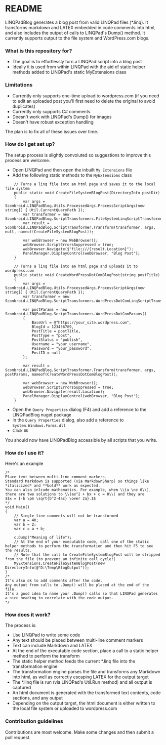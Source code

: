 # README #

LINQPadBlog generates a blog post from valid LINQPad files (*.linq). It transforms markdown and LATEX embedded in code comments into html, and also includes the output of calls to LINQPad's Dump() method. It currently supports output to the file system and WordPress.com blogs.

### What is this repository for? ###

* The goal is to effortlessly turn a LINQPad script into a blog post
* Ideally it is used from within LINQPad with the aid of static helper methods added to LINQPad's static MyExtensions class

### Limitations ###

* Currently only supports one-time upload to wordpress.com (if you need to edit an uploaded post you'll first need to delete the original to avoid duplicates)
* Currently only supports C# comments
* Doesn't work with LINQPad's Dump() for images
* Doesn't have robust exception handling

The plan is to fix all of these issues over time.

### How do I get set up? ###

The setup process is slightly convoluted so suggestions to improve this process are welcome.

* Open LINQPad and then open the inbuilt `My Extensions` file
* Add the following static methods to the `MyExtensions` class

~~~~
	// Turns a linq file into an html page and saves it to the local file system
	public static void CreateFileSystemBlogPost(DirectoryInfo postDir)
	{
		var args = Scombroid.LINQPadBlog.Utils.ProcessedArgs.ProcessScriptArgs(new string[] { Util.CurrentQueryPath });
		var transformer = new Scombroid.LINQPadBlog.ScriptTransformers.FileSystemLinqScriptTransformer(postDir);
		var result = Scombroid.LINQPadBlog.ScriptTransformer.Transform(transformer, args, null, nameof(CreateFileSystemBlogPost));

		var webBrowser = new WebBrowser();
		webBrowser.ScriptErrorsSuppressed = true;
		webBrowser.Navigate($"file:///{result.Location}");
		PanelManager.DisplayControl(webBrowser, "Blog Post");
	}

	// Turns a linq file into an html page and uploads it to wordpress.com
	public static void CreateWordPressDotComBlogPost(string postTitle)
	{
		var args = Scombroid.LINQPadBlog.Utils.ProcessedArgs.ProcessScriptArgs(new string[] { Util.CurrentQueryPath });
		var transformer = new Scombroid.LINQPadBlog.ScriptTransformers.WordPressDotComLinqScriptTransformer();

		var postParams = new Scombroid.LINQPadBlog.ScriptTransformers.WordPressDotComParams()
		{
			BaseUrl = @"https://your_site.wordpress.com",
			BlogId = 123456789,
			PostTitle = postTitle,
			PostType = "post",
			PostStatus = "publish",
			Username = "your_username",
			Password = "your_password",
			PostID = null
		};

		var result = Scombroid.LINQPadBlog.ScriptTransformer.Transform(transformer, args, postParams, nameof(CreateWordPressDotComBlogPost));

		var webBrowser = new WebBrowser();
		webBrowser.ScriptErrorsSuppressed = true;
		webBrowser.Navigate(result.Location);
		PanelManager.DisplayControl(webBrowser, "Blog Post");
	}
~~~~

* Open the `Query Properties` dialog (F4) and add a reference to the LINQPadBlog nuget package
* In the `Query Properties` dialog, also add a reference to `System.Windows.Forms.dll`
* Click `OK`

You should now have LINQPadBlog accessible by all scripts that you write.

### How do I use it? ###

Here's an example
~~~~
/*
Place text between multi-line comment markers.  
Standard Markdown is supported (via MarkdownSharp) so things like *italicized* and **bold** work as expected.  
You can also inlcude mathematics. For example, when \\(a \ne 0\\), there are two solutions to \\(ax^2 + bx + c = 0\\) and they are
$$x = {-b \pm \sqrt{b^2-4ac} \over 2a}.$$
*/
void Main()
{
	// Single line comments will not be transformed
	var a = 40;
	var b = 2;
	var c = a + b;

	c.Dump("Meaning of life");
	// At the end of your executable code, call one of the static helper methods to perform the transformation and then hit F5 to see the results.
	// Note that the call to CreateFileSystemBlogPost will be stripped from the file (to prevent an infinite call cycle!)
	MyExtensions.CreateFileSystemBlogPost(new DirectoryInfo(@"D:\Temp\BlogOutput"));
}
/*
It's also ok to add comments after the code.  
Any output from calls to .Dump() will be placed at the end of the file.  
It's a good idea to name your .Dump() calls so that LINQPad generates a nice heading to correlate with the code output.
*/
~~~~

### How does it work? ###

The process is:

* Use LINQPad to write some code
* Any text should be placed between multi-line comment markers
* Text can include Markdown and LATEX
* At the end of the executable code section, place a call to a static helper method to perform the transform
* The static helper method feeds the current *.linq file into the transformation engine
* The transformation engine parses the file and transforms any Markdown into html, as well as correctly escaping LATEX for the output target
* The *.linq file is run (via LINQPad's Util.Run method) and all output is captured
* An html document is generated with the transformed text contents, code sections, and any output
* Depending on the output target, the html document is either written to the local file system or uploaded to wordpress.com

### Contribution guidelines ###

Contributions are most welcome.  Make some changes and then submit a pull request.